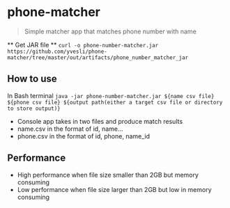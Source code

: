 # phone-matcher

> Simple matcher app that matches phone number with name

** Get JAR file **
`curl -o phone-number-matcher.jar https://github.com/yvesli/phone-matcher/tree/master/out/artifacts/phone_number_matcher_jar`

## How to use
In Bash terminal `java -jar phone-number-matcher.jar ${name csv file} ${phone csv file} ${output path(either a target csv file or directory to store output)}`
- Console app takes in two files and produce match results
- name.csv in the format of id, name...
- phone.csv in the format of id, phone, name_id

## Performance
- High performance when file size smaller than 2GB but memory consuming
- Low performance when file size larger than 2GB but low in memory consuming
